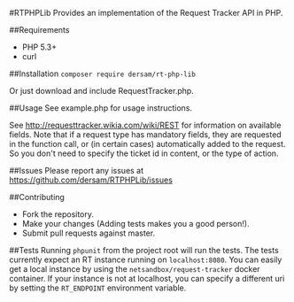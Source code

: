 #RTPHPLib
Provides an implementation of the Request Tracker API in PHP.

##Requirements
* PHP 5.3+
* curl

##Installation
`composer require dersam/rt-php-lib`

Or just download and include RequestTracker.php.

##Usage
See example.php for usage instructions.

See http://requesttracker.wikia.com/wiki/REST for information on available fields. 
Note that if a request type has mandatory fields, they are requested in the function
call, or (in certain cases) automatically added to the request.  So you don't need
to specify the ticket id in content, or the type of action.

##Issues
Please report any issues at https://github.com/dersam/RTPHPLib/issues 

##Contributing
* Fork the repository.
* Make your changes (Adding tests makes you a good person!).
* Submit pull requests against master.

##Tests
Running `phpunit` from the project root will run the tests. The tests currently 
expect an RT instance running on `localhost:8080`.  You can easily get a local 
instance by using the `netsandbox/request-tracker` docker container. If your
instance is not at localhost, you can specify a different uri by setting the
`RT_ENDPOINT` environment variable.
